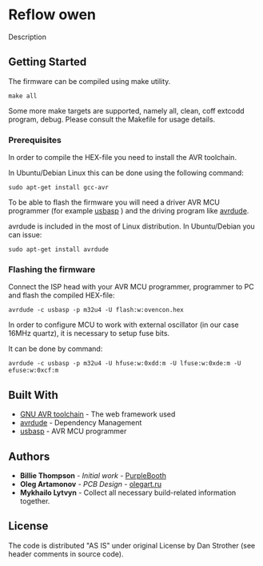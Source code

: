# Reflow owen

Description

## Getting Started

The firmware can be compiled using make utility. 
```
make all
```

Some more make targets are supported, namely all, clean, coff extcodd program, debug.
Please consult the Makefile for usage details.


### Prerequisites

In order to compile the HEX-file you need to install the AVR toolchain. 

In Ubuntu/Debian Linux this can be done using the following command:
```
sudo apt-get install gcc-avr
```

To be able to flash the firmware you will need a driver AVR MCU programmer (for example [usbasp](https://www.fischl.de/usbasp/) ) and the 
driving program like [avrdude](https://www.nongnu.org/avrdude/).

avrdude is included in the most of Linux distribution. In Ubuntu/Debian you can issue:
```
sudo apt-get install avrdude
```

### Flashing the firmware
Connect the ISP head with your AVR MCU programmer, programmer to PC and flash the compiled HEX-file:
```
avrdude -c usbasp -p m32u4 -U flash:w:ovencon.hex
```

In order to configure MCU to work with external oscillator (in our case 16MHz quartz), it is necessary to
setup fuse bits.

It can be done by command:
```
avrdude -c usbasp -p m32u4 -U hfuse:w:0xdd:m -U lfuse:w:0xde:m -U efuse:w:0xcf:m
```


## Built With

* [GNU AVR toolchain](http://www.dropwizard.io/1.0.2/docs/) - The web framework used
* [avrdude](https://maven.apache.org/) - Dependency Management
* [usbasp](https://www.fischl.de/usbasp/) - AVR MCU programmer

## Authors

* **Billie Thompson** - *Initial work* - [PurpleBooth](https://github.com/PurpleBooth)
* **Oleg Artamonov** - *PCB Design*  - [olegart.ru](http://olegart.ru/wordpress/reflow-soldering/)
* **Mykhailo Lytvyn** - Collect all necessary build-related information together.


## License

The code is distributed "AS IS" under original License by Dan Strother (see header comments in source code).


